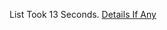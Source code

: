 List Took 13 Seconds.
[Details If Any](https://github.com/deathbybandaid/piholeparser/blob/master/RecentRunLogs/parsingscripts/FinnishAntiSocial.md)

